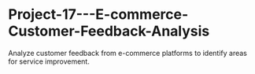 # Project-17---E-commerce-Customer-Feedback-Analysis
Analyze customer feedback from e-commerce platforms to identify areas for service improvement.
